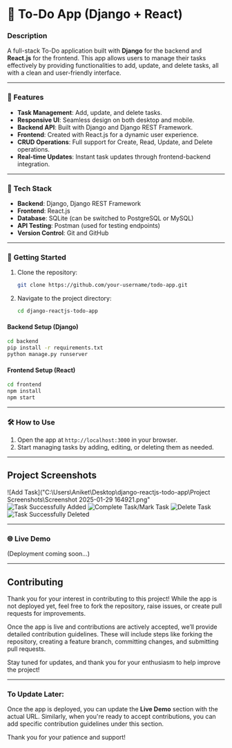 # 📝 To-Do App (Django + React)

### Description
A full-stack To-Do application built with **Django** for the backend and **React.js** for the frontend. This app allows users to manage their tasks effectively by providing functionalities to add, update, and delete tasks, all with a clean and user-friendly interface.

---

### 🚀 Features
- **Task Management**: Add, update, and delete tasks.
- **Responsive UI**: Seamless design on both desktop and mobile.
- **Backend API**: Built with Django and Django REST Framework.
- **Frontend**: Created with React.js for a dynamic user experience.
- **CRUD Operations**: Full support for Create, Read, Update, and Delete operations.
- **Real-time Updates**: Instant task updates through frontend-backend integration.

---

### 🔧 **Tech Stack**
- **Backend**: Django, Django REST Framework
- **Frontend**: React.js
- **Database**: SQLite (can be switched to PostgreSQL or MySQL)
- **API Testing**: Postman (used for testing endpoints)
- **Version Control**: Git and GitHub

---

### 📖 **Getting Started**
1. Clone the repository:
   ```bash
   git clone https://github.com/your-username/todo-app.git
   ```
2. Navigate to the project directory:
   ```bash
   cd django-reactjs-todo-app
   ```

#### **Backend Setup (Django)**
```bash
cd backend
pip install -r requirements.txt
python manage.py runserver
```

#### **Frontend Setup (React)**
```bash
cd frontend
npm install
npm start
```

---

### 🛠 **How to Use**
1. Open the app at `http://localhost:3000` in your browser.
2. Start managing tasks by adding, editing, or deleting them as needed.

---

## Project Screenshots 
![Add Task]("C:\Users\Aniket\Desktop\django-reactjs-todo-app\Project Screenshots\Screenshot 2025-01-29 164921.png"
![Task Successfully Added](https://drive.google.com/file/d/1ypAX2egsPJkrc1mhjvo_fU0GXyQwcbZY/view?usp=drive_link)
![Complete Task/Mark Task](https://drive.google.com/file/d/1BmxO61lmV4nQMLdtFOaAokGzlVF5Z_U_/view?usp=drive_link)
![Delete Task](https://drive.google.com/file/d/1fDPCZRXyHYG2fUmfufliSdCiw_xyHvB5/view?usp=drive_link)
![Task Successfully Deleted](https://drive.google.com/file/d/1ffnv9CKo4Y04o6UqQPU5IQvI--B-SNb5/view?usp=drive_link)

---

### 🌐 **Live Demo**
(Deployment coming soon...)


---

## Contributing

Thank you for your interest in contributing to this project! While the app is not deployed yet, feel free to fork the repository, raise issues, or create pull requests for improvements.

Once the app is live and contributions are actively accepted, we’ll provide detailed contribution guidelines. These will include steps like forking the repository, creating a feature branch, committing changes, and submitting pull requests.

Stay tuned for updates, and thank you for your enthusiasm to help improve the project!

---
### **To Update Later:**
Once the app is deployed, you can update the **Live Demo** section with the actual URL. Similarly, when you're ready to accept contributions, you can add specific contribution guidelines under this section.

Thank you for your patience and support!
